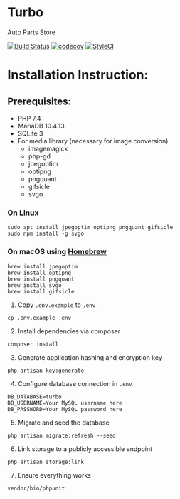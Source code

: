 # Turbo
Auto Parts Store

[![Build Status](https://travis-ci.org/CaddyDz/Turbo.svg?branch=master)](https://travis-ci.org/CaddyDz/Turbo)
[![codecov](https://codecov.io/gh/CaddyDz/Turbo/branch/master/graph/badge.svg)](https://codecov.io/gh/CaddyDz/Turbo)
[![StyleCI](https://github.styleci.io/repos/111581376/shield?branch=master)](https://github.styleci.io/repos/111581376)

# Installation Instruction:

## Prerequisites:

* PHP 7.4
* MariaDB 10.4.13
* SQLite 3
* For media library (necessary for image conversion)
	* imagemagick
	* php-gd
	* jpegoptim
	* optipng
	* pngquant
	* gifsicle
	* svgo

### On Linux
```shell
sudo apt install jpegoptim optipng pngquant gifsicle
sudo npm install -g svgo
```
### On macOS using [Homebrew](https://brew.sh/)
```shell
brew install jpegoptim
brew install optipng
brew install pngquant
brew install svgo
brew install gifsicle
```

1. Copy `.env.example` to `.env`
```shell
cp .env.example .env
```
2. Install dependencies via composer
```shell
composer install
```
3. Generate application hashing and encryption key
```shell
php artisan key:generate
```
4. Configure database connection in `.env`
```
DB_DATABASE=turbo
DB_USERNAME=Your MySQL username here
DB_PASSWORD=Your MySQL password here
```
5. Migrate and seed the database
```shell
php artisan migrate:refresh --seed
```
6. Link storage to a publicly accessible endpoint
```shell
php artisan storage:link
```
7. Ensure everything works
```shell
vendor/bin/phpunit
```
